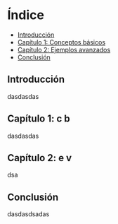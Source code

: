 # Índice

- [Introducción](#introducción)
- [Capítulo 1: Conceptos básicos](#capítulo-1-c-b)
- [Capítulo 2: Ejemplos avanzados](#capítulo-2-e-v)
- [Conclusión](#conclusión)

## Introducción
dasdasdas
## Capítulo 1: c b
dasdasdas
## Capítulo 2: e v
dsa
## Conclusión
dasdasdsadas
